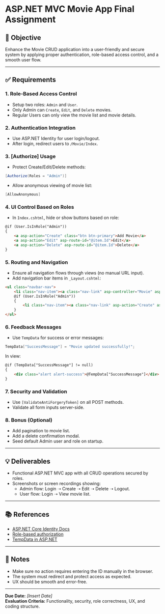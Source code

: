 # ASP.NET MVC Movie App Final Assignment

## 🎯 Objective
Enhance the Movie CRUD application into a user-friendly and secure system by applying proper authentication, role-based access control, and a smooth user flow.

---

## ✅ Requirements

### 1. **Role-Based Access Control**
- Setup two roles: `Admin` and `User`.
- Only Admin can `Create`, `Edit`, and `Delete` movies.
- Regular Users can only view the movie list and movie details.

### 2. **Authentication Integration**
- Use ASP.NET Identity for user login/logout.
- After login, redirect users to `/Movie/Index`.

### 3. **[Authorize] Usage**
- Protect Create/Edit/Delete methods:

```csharp
[Authorize(Roles = "Admin")]
```

- Allow anonymous viewing of movie list:

```csharp
[AllowAnonymous]
```

### 4. **UI Control Based on Roles**
- In `Index.cshtml`, hide or show buttons based on role:

```html
@if (User.IsInRole("Admin"))
{
    <a asp-action="Create" class="btn btn-primary">Add Movie</a>
    <a asp-action="Edit" asp-route-id="@item.Id">Edit</a>
    <a asp-action="Delete" asp-route-id="@item.Id">Delete</a>
}
```

### 5. **Routing and Navigation**
- Ensure all navigation flows through views (no manual URL input).
- Add navigation bar items in `_Layout.cshtml`:

```html
<ul class="navbar-nav">
    <li class="nav-item"><a class="nav-link" asp-controller="Movie" asp-action="Index">Movie List</a></li>
    @if (User.IsInRole("Admin"))
    {
        <li class="nav-item"><a class="nav-link" asp-action="Create" asp-controller="Movie">Add Movie</a></li>
    }
</ul>
```

### 6. **Feedback Messages**
- Use `TempData` for success or error messages:

```csharp
TempData["SuccessMessage"] = "Movie updated successfully!";
```

In view:

```html
@if (TempData["SuccessMessage"] != null)
{
    <div class="alert alert-success">@TempData["SuccessMessage"]</div>
}
```

### 7. **Security and Validation**
- Use `[ValidateAntiForgeryToken]` on all POST methods.
- Validate all form inputs server-side.

### 8. **Bonus (Optional)**
- Add pagination to movie list.
- Add a delete confirmation modal.
- Seed default Admin user and role on startup.

---

## 💡 Deliverables
- Functional ASP.NET MVC app with all CRUD operations secured by roles.
- Screenshots or screen recordings showing:
  - Admin flow: Login ➝ Create ➝ Edit ➝ Delete ➝ Logout.
  - User flow: Login ➝ View movie list.

---

## 📚 References
- [ASP.NET Core Identity Docs](https://learn.microsoft.com/en-us/aspnet/core/security/authentication/identity)
- [Role-based authorization](https://learn.microsoft.com/en-us/aspnet/core/security/authorization/roles)
- [TempData in ASP.NET](https://learn.microsoft.com/en-us/aspnet/core/fundamentals/app-state#tempdata)

---

## 📌 Notes
- Make sure no action requires entering the ID manually in the browser.
- The system must redirect and protect access as expected.
- UX should be smooth and error-free.

---

**Due Date:** _[Insert Date]_  
**Evaluation Criteria:** Functionality, security, role correctness, UX, and coding structure.

